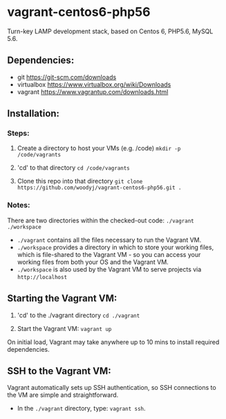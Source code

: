 # vagrant-centos6-php56
Turn-key LAMP development stack, based on Centos 6, PHP5.6, MySQL 5.6.

## Dependencies:
- git https://git-scm.com/downloads
- virtualbox https://www.virtualbox.org/wiki/Downloads
- vagrant https://www.vagrantup.com/downloads.html

## Installation:
### Steps:
1. Create a directory to host your VMs (e.g. /code)
	`mkdir -p /code/vagrants`

2. 'cd' to that directory
	`cd /code/vagrants`

3. Clone this repo into that directory 
	`git clone https://github.com/woodyj/vagrant-centos6-php56.git .`

### Notes:
There are two directories within the checked-out code:
  `./vagrant`
  `./workspace`
  
- `./vagrant` contains all the files necessary to run the Vagrant VM.
- `./workspace` provides a directory in which to store your working files, which is file-shared to the Vagrant VM - so you can access your working files from both your OS and the Vagrant VM.
- `./workspace` is also used by the Vagrant VM to serve projects via `http://localhost`

## Starting the Vagrant VM:
1. 'cd' to the ./vagrant directory
	`cd ./vagrant`

2. Start the Vagrant VM:
  `vagrant up`

On initial load, Vagrant may take anywhere up to 10 mins to install required dependencies.

## SSH to the Vagrant VM:
Vagrant automatically sets up SSH authentication, so SSH connections to the VM are simple and straightforward.

- In the `./vagrant` directory, type: `vagrant ssh`.
